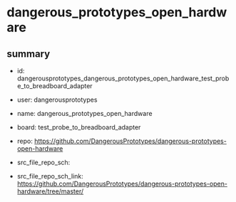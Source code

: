 # dangerous_prototypes_open_hardware
 
## summary 
* id: dangerousprototypes_dangerous_prototypes_open_hardware_test_probe_to_breadboard_adapter
* user: dangerousprototypes
* name: dangerous_prototypes_open_hardware
* board: test_probe_to_breadboard_adapter
* repo: https://github.com/DangerousPrototypes/dangerous-prototypes-open-hardware



* src_file_repo_sch: 
* src_file_repo_sch_link: https://github.com/DangerousPrototypes/dangerous-prototypes-open-hardware/tree/master/




